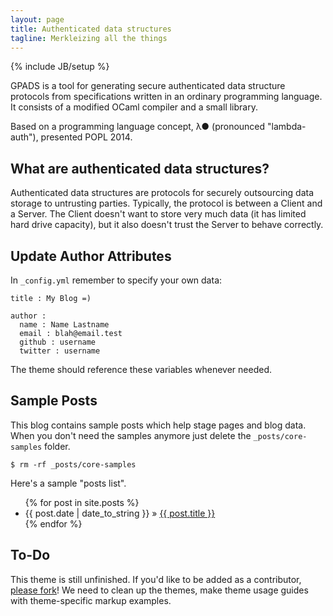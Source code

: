 ```yaml
---
layout: page
title: Authenticated data structures
tagline: Merkleizing all the things
---
```


{% include JB/setup %}

GPADS is a tool for generating secure authenticated data structure protocols from specifications written in an ordinary programming language. It consists of a modified OCaml compiler and a small library.

Based on a programming language concept, λ● (pronounced "lambda-auth"), presented POPL 2014. 

## What are authenticated data structures?

Authenticated data structures are protocols for securely outsourcing data storage to untrusting parties. Typically, the protocol is between a Client and a Server. The Client doesn't want to store very much data (it has limited hard drive capacity), but it also doesn't trust the Server to behave correctly.

## Update Author Attributes

In `_config.yml` remember to specify your own data:
    
    title : My Blog =)
    
    author :
      name : Name Lastname
      email : blah@email.test
      github : username
      twitter : username

The theme should reference these variables whenever needed.
    
## Sample Posts

This blog contains sample posts which help stage pages and blog data.
When you don't need the samples anymore just delete the `_posts/core-samples` folder.

    $ rm -rf _posts/core-samples

Here's a sample "posts list".

<ul class="posts">
  {% for post in site.posts %}
    <li><span>{{ post.date | date_to_string }}</span> &raquo; <a href="{{ BASE_PATH }}{{ post.url }}">{{ post.title }}</a></li>
  {% endfor %}
</ul>

## To-Do

This theme is still unfinished. If you'd like to be added as a contributor, [please fork](http://github.com/plusjade/jekyll-bootstrap)!
We need to clean up the themes, make theme usage guides with theme-specific markup examples.


